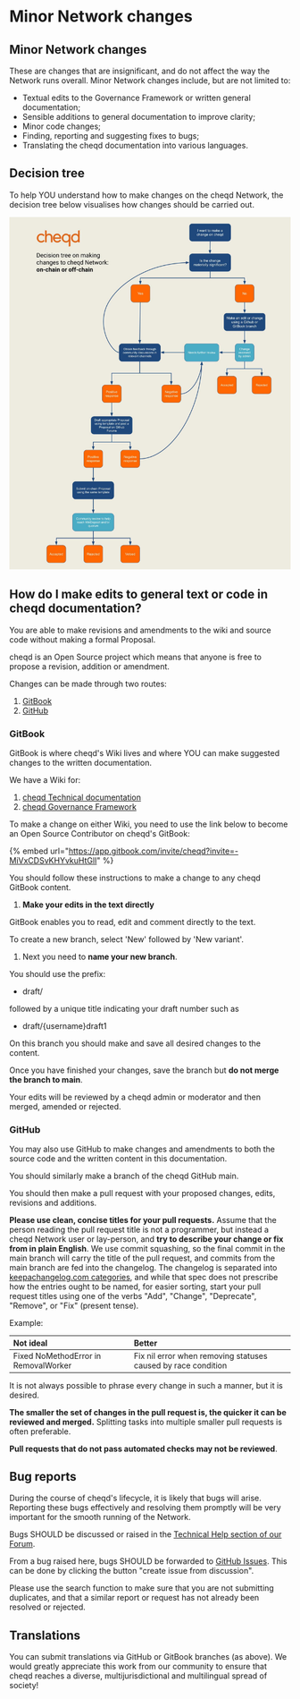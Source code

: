 # Minor Network changes

## **Minor Network changes**

These are changes that are insignificant, and do not affect the way the Network runs overall. Minor Network changes include, but are not limited to:

* Textual edits to the Governance Framework or written general documentation;
* Sensible additions to general documentation to improve clarity;
* Minor code changes;
* Finding, reporting and suggesting fixes to bugs;
* Translating the cheqd documentation into various languages.

## Decision tree

To help YOU understand how to make changes on the cheqd Network, the decision tree below visualises how changes should be carried out.

![Decision tree for Network Governance](../.gitbook/assets/on-chain-vs-off-chain-decision-tree-1-.jpg)

## How do I make edits to general text or code in cheqd documentation?

You are able to make revisions and amendments to the wiki and source code without making a formal Proposal.

cheqd is an Open Source project which means that anyone is free to propose a revision, addition or amendment.

Changes can be made through two routes:

1. [GitBook](https://docs.cheqd.io/governance/)
2. [GitHub](https://github.com/cheqd)

### GitBook

GitBook is where cheqd's Wiki lives and where YOU can make suggested changes to the written documentation.

We have a Wiki for:

1. [cheqd Technical documentation](https://docs.cheqd.io/node/)
2. [cheqd Governance Framework](https://docs.cheqd.io/governance/)

To make a change on either Wiki, you need to use the link below to become an Open Source Contributor on cheqd's GitBook:

{% embed url="https://app.gitbook.com/invite/cheqd?invite=-MiVxCDSvKHYvkuHtGlI" %}

You should follow these instructions to make a change to any cheqd GitBook content.

1. **Make your edits in the text directly**

GitBook enables you to read, edit and comment directly to the text. 

To create a new branch, select 'New' followed by 'New variant'.  
  


1. Next you need to **name your new branch**.

You should use the prefix:

* draft/

followed by a unique title indicating your draft number such as

* draft/{username}draft1

On this branch you should make and save all desired changes to the content.

Once you have finished your changes, save the branch but **do not merge the branch to main**.

Your edits will be reviewed by a cheqd admin or moderator and then merged, amended or rejected.

### GitHub

You may also use GitHub to make changes and amendments to both the source code and the written content in this documentation.

You should similarly make a branch of the cheqd GitHub main.

You should then make a pull request with your proposed changes, edits, revisions and additions.

**Please use clean, concise titles for your pull requests.** Assume that the person reading the pull request title is not a programmer, but instead a cheqd Network user or lay-person, and **try to describe your change or fix from in plain English**. We use commit squashing, so the final commit in the main branch will carry the title of the pull request, and commits from the main branch are fed into the changelog. The changelog is separated into [keepachangelog.com categories](https://keepachangelog.com/en/1.0.0/), and while that spec does not prescribe how the entries ought to be named, for easier sorting, start your pull request titles using one of the verbs "Add", "Change", "Deprecate", "Remove", or "Fix" \(present tense\).

Example:

| Not ideal | Better |
| :--- | :--- |
| Fixed NoMethodError in RemovalWorker | Fix nil error when removing statuses caused by race condition |

It is not always possible to phrase every change in such a manner, but it is desired.

**The smaller the set of changes in the pull request is, the quicker it can be reviewed and merged.** Splitting tasks into multiple smaller pull requests is often preferable.

**Pull requests that do not pass automated checks may not be reviewed**.

## Bug reports

During the course of cheqd's lifecycle, it is likely that bugs will arise. Reporting these bugs effectively and resolving them promptly will be very important for the smooth running of the Network.

Bugs SHOULD be discussed or raised in the [Technical Help section of our Forum](https://github.com/cheqd/cheqd-node/discussions/categories/technical-help).

From a bug raised here, bugs SHOULD be forwarded to [GitHub Issues](https://github.com/cheqd/cheqd-node/issues). This can be done by clicking the button "create issue from discussion".

Please use the search function to make sure that you are not submitting duplicates, and that a similar report or request has not already been resolved or rejected.

## Translations

You can submit translations via GitHub or GitBook branches \(as above\). We would greatly appreciate this work from our community to ensure that cheqd reaches a diverse, multijurisdictional and multilingual spread of society!

